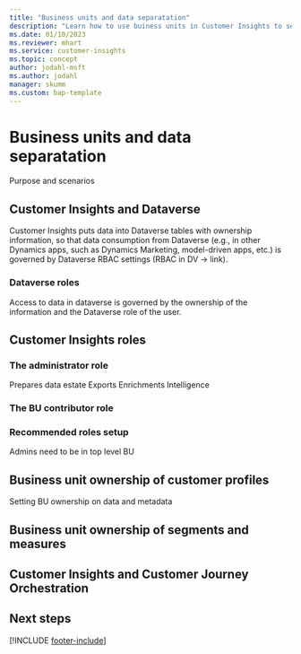 ```yaml
---
title: "Business units and data separatation"
description: "Learn how to use buiness units in Customer Insights to separate data."
ms.date: 01/10/2023
ms.reviewer: mhart
ms.service: customer-insights
ms.topic: concept
author: jodahl-msft
ms.author: jodahl
manager: skumm
ms.custom: bap-template
---
```


# Business units and data separatation
Purpose and scenarios

## Customer Insights and Dataverse
Customer Insights puts data into Dataverse tables with ownership information, so that data consumption from Dataverse (e.g., in other Dynamics apps, such as Dynamics Marketing, model-driven apps, etc.) is governed by Dataverse RBAC settings (RBAC in DV -> link). 

### Dataverse roles
Access to data in dataverse is governed by the ownership of the information and the Dataverse role of the user.

## Customer Insights roles

### The administrator role
Prepares data estate
Exports
Enrichments
Intelligence
### The BU contributor role

### Recommended roles setup
Admins need to be in top level BU

## Business unit ownership of customer profiles
Setting BU ownership on data and metadata

## Business unit ownership of segments and measures

## Customer Insights and Customer Journey Orchestration



## Next steps

[!INCLUDE [footer-include](includes/footer-banner.md)]
